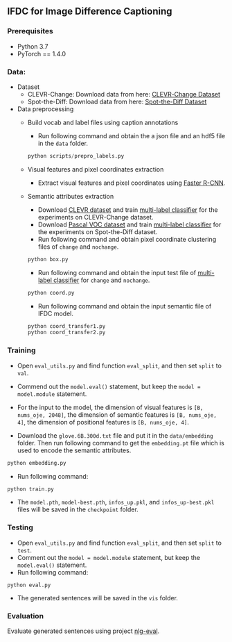 ## IFDC for Image Difference Captioning

<!--Code for paper "Image Difference Captioning with Instance-Level Fine-Grained Feature Representation", TMM. -->

### Prerequisites

- Python 3.7
- PyTorch == 1.4.0

### Data: 

- Dataset
  - CLEVR-Change: Download data from here: [CLEVR-Change Dataset](https://github.com/Seth-Park/RobustChangeCaptioning)
  - Spot-the-Diff: Download data from here: [Spot-the-Diff Dataset](https://github.com/harsh19/spot-the-diff)
- Data preprocessing
  - Build vocab and label files using caption annotations

    - Run following command and obtain the a json file and an hdf5 file in the ``data`` folder. 

    ```py
    python scripts/prepro_labels.py
    ```

  - Visual features and pixel coordinates extraction
    - Extract visual features and pixel coordinates using [Faster R-CNN](https://github.com/peteanderson80/bottom-up-attention). 

  - Semantic attributes extraction

    - Download [CLEVR dataset](https://cs.stanford.edu/people/jcjohns/clevr/) and train [multi-label classifier](https://github.com/pangwong/pytorch-multi-label-classifier) for the experiments on CLEVR-Change dataset.  
    - Download [Pascal VOC dataset](https://pjreddie.com/projects/pascal-voc-dataset-mirror/) and train [multi-label classifier](https://github.com/pangwong/pytorch-multi-label-classifier) for the experiments on Spot-the-Diff dataset. 
    - Run following command and obtain pixel coordinate clustering files of ``change`` and ``nochange``. 

    ```py
    python box.py
    ```

    - Run following command and obtain the input test file of [multi-label classifier](https://github.com/pangwong/pytorch-multi-label-classifier) for ``change`` and ``nochange``. 

    ```python
    python coord.py
    ```

    - Run following command and obtain the input semantic file of IFDC model. 

    ```python
    python coord_transfer1.py
    python coord_transfer2.py
    ```

### Training

- Open ``eval_utils.py`` and find function ``eval_split``, and then set ``split`` to ``val``. 

- Commend out the ``model.eval()`` statement, but keep the ``model = model.module`` statement. 

- For the input to the model, the dimension of visual features is ``[B, nums_oje, 2048]``, the dimension of semantic features is ``[B, nums_oje, 4]``, the dimension of positional features is ``[B, nums_oje, 4]``.  

- Download the ``glove.6B.300d.txt`` file and put it in the ``data/embedding`` folder. Then run following command to get the ``embedding.pt`` file which is used to encode the semantic attributes. 

```python
python embedding.py
```

- Run following command:

```py
python train.py
```

- The ``model.pth``,  ``model-best.pth``, ``infos_up.pkl``, and ``infos_up-best.pkl`` files will be saved in the ``checkpoint`` folder. 	

### Testing

- Open ``eval_utils.py`` and find function ``eval_split``, and then set ``split`` to ``test``. 
- Comment out the ``model = model.module`` statement, but keep the ``model.eval()`` statement. 
- Run following command:

```pytho
python eval.py
```

- The generated sentences will be saved in the ``vis`` folder. 

### Evaluation

Evaluate generated sentences using project [nlg-eval](https://github.com/Maluuba/nlg-eval).
